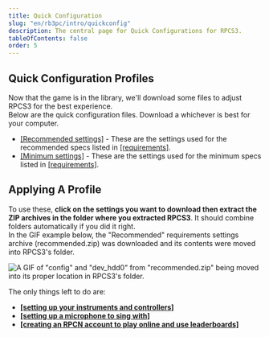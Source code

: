 ```yaml
---
title: Quick Configuration
slug: "en/rb3pc/intro/quickconfig"
description: The central page for Quick Configurations for RPCS3.
tableOfContents: false
order: 5
---
```


## Quick Configuration Profiles

Now that the game is in the library, we'll download some files to adjust RPCS3 for the best experience.  
Below are the quick configuration files. Download a whichever is best for your computer.  

* [[Recommended settings]](https://rb3pc.milohax.org/downloads/customconfigs/recommended.zip) - These are the settings used for the recommended specs listed in [[requirements]](https://rb3pc.milohax.org/gs_reqs#a-computer).
* [[Minimum settings]](https://rb3pc.milohax.org/downloads/customconfigs/minimum.zip) - These are the settings used for the minimum specs listed in [[requirements]](https://rb3pc.milohax.org/gs_reqs#a-computer).

## Applying A Profile
To use these, **click on the settings you want to download then extract the ZIP archives in the folder where you extracted RPCS3**. It should combine folders automatically if you did it right.  
In the GIF example below, the "Recommended" requirements settings archive (recommended.zip) was downloaded and its contents were moved into RPCS3's folder.

![A GIF of "config" and "dev_hdd0" from "recommended.zip" being moved into its proper location in RPCS3's folder.](https://rb3pc.milohax.org/images/cust/quickconf.gif "Recommended.zip")

The only things left to do are:
* **[[setting up your instruments and controllers]](https://rb3pc.milohax.org/ctrls)**
* **[[setting up a microphone to sing with]](https://rb3pc.milohax.org/gs_mics)**
* **[[creating an RPCN account to play online and use leaderboards]](https://rb3pc.milohax.org/rpcn_intro)**
